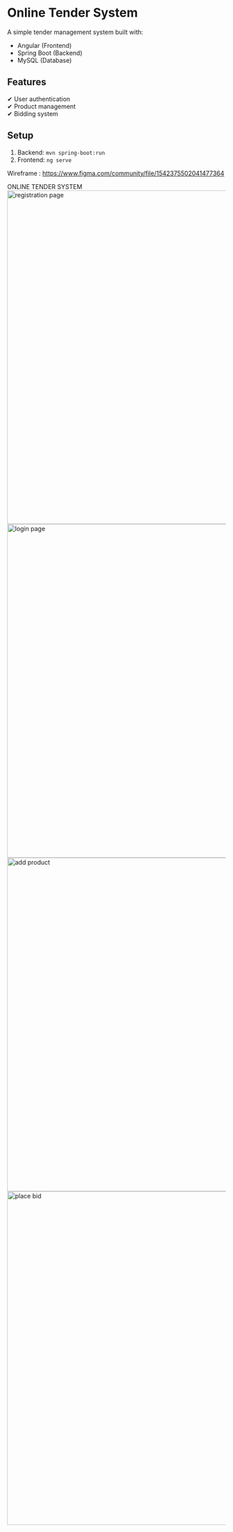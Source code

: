 # Online Tender System

A simple tender management system built with:
- Angular (Frontend)
- Spring Boot (Backend)
- MySQL (Database)

## Features
✔ User authentication  
✔ Product management  
✔ Bidding system  

## Setup
1. Backend: `mvn spring-boot:run`
2. Frontend: `ng serve`

Wireframe : https://www.figma.com/community/file/1542375502041477364
   
ONLINE TENDER SYSTEM
<img width="1366" height="768" alt="registration page" src="https://github.com/user-attachments/assets/91c5c7ed-971b-4c8c-bbf5-0a1265616368" />
<img width="1366" height="768" alt="login page" src="https://github.com/user-attachments/assets/c5db745a-56c1-47c8-8712-2036db698df2" />
<img width="1366" height="768" alt="add product" src="https://github.com/user-attachments/assets/aa57ba88-027e-4b33-92cb-a84285d6740d" />
<img width="1366" height="768" alt="place bid" src="https://github.com/user-attachments/assets/b3cb4863-ab56-4d77-a896-15e3fcad297d" />

